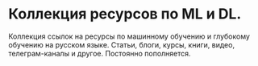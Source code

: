 # Коллекция ресурсов по ML и DL.
Коллекция ссылок на ресурсы по машинному обучению и глубокому обучению на русском языке. Статьи, блоги, курсы, книги, видео, телеграм-каналы и другое. Постоянно пополняется. 




